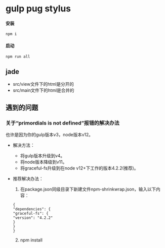  
# gulp pug stylus

#### 安装

```
npm i

```

#### 启动

```
npm run all
```


## jade 
* src/view文件下的html是分开的
* src/main文件下的html是合并的



## 遇到的问题

### 关于“primordials is not defined”报错的解决办法
   
也许是因为你的gulp版本v3，node版本v12。

* 解决方法：
  - 将gulp版本升级到v4。
  - 将node版本降级到v11。
  - 将graceful-fs升级到在node v12+下工作的版本4.2.2(推荐)。

* 推荐解决办法：

  1. 在package.json同级目录下新建文件npm-shrinkwrap.json，输入以下内容：

    ```
    {
    "dependencies": {
    "graceful-fs": {
    "version": "4.2.2"
    }
    }
    }
    ```

  2. npm install

